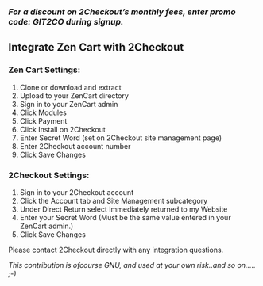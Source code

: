 ### _For a discount on 2Checkout’s monthly fees, enter promo code:  GIT2CO  during signup._

Integrate Zen Cart with 2Checkout
----------------------------------------

### Zen Cart Settings:
1. Clone or download and extract
2. Upload to your ZenCart directory
3. Sign in to your ZenCart admin
4. Click Modules
5. Click Payment
6. Click Install on 2Checkout
7. Enter Secret Word (set on 2Checkout site management page)
8. Enter 2Checkout account number
9. Click Save Changes

### 2Checkout Settings:
1. Sign in to your 2Checkout account
2. Click the Account tab and Site Management subcategory
3. Under Direct Return select Immediately returned to my Website
4. Enter your Secret Word (Must be the same value entered in your ZenCart admin.)
5. Click Save Changes

Please contact 2Checkout directly with any integration questions.

_This contribution is ofcourse GNU, and used at your own risk..and so on..... ;-)_

